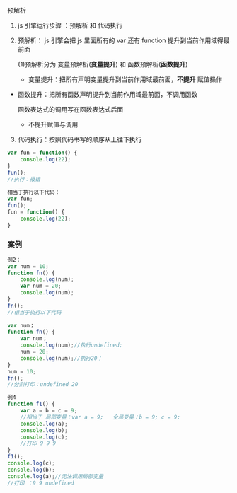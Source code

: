 

预解析

1. js 引擎运行步骤 ：预解析 和 代码执行

2. 预解析： js 引擎会把 js 里面所有的 var 还有 function 提升到当前作用域得最前面   

   (1)预解析分为  变量预解析(**变量提升**) 和  函数预解析(**函数提升**)   

   - 变量提升：把所有声明变量提升到当前作用域最前面，**不提升** 赋值操作
   
- 函数提升：把所有函数声明提升到当前作用域最前面，不调用函数
   
     函数表达式的调用写在函数表达式后面
     
   -  不提升赋值与调用 

3. 代码执行：按照代码书写的顺序从上往下执行



```js
var fun = function() {
 	console.log(22);
}
fun();
//执行：报错
 
相当于执行以下代码：
var fun;
fun();
fun = function() {
	console.log(22);
}

```


### 案例

```js
例2：
var num = 10;
function fn() {
	console.log(num);
	var num = 20;
	console.log(num);
}
fn();
//相当于执行以下代码
	
var num；
function fn() {
	var num；
	console.log(num);//执行undefined;
	num = 20;
	console.log(num);//执行20；
}
num = 10;
fn();
//分别打印：undefined 20
```

```js
例4
function f1() {
	var a = b = c = 9;
	//相当于 局部变量：var a = 9;   全局变量：b = 9; c = 9;
	console.log(a);
	console.log(b);
	console.log(c);
	//打印 9 9 9
}
f1();
console.log(c);
console.log(b);
console.log(a);//无法调用局部变量
//打印 ：9 9 undefined
```